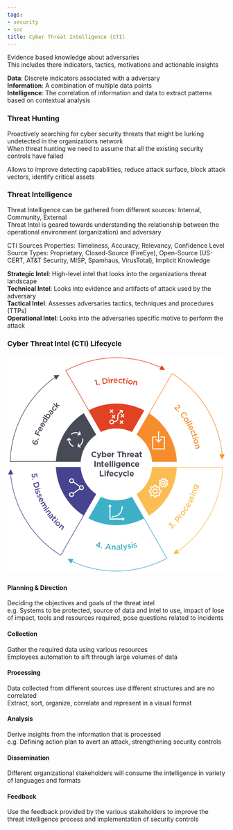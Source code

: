 ```yaml
---
tags:
- security
- soc
title: Cyber Threat Intelligence (CTI)
---
```


Evidence based knowledge about adversaries  
This includes there indicators, tactics, motivations and actionable insights

**Data**: Discrete indicators associated with a adversary  
**Information**: A combination of multiple data points  
**Intelligence**: The correlation of information and data to extract patterns based on contextual analysis

### Threat Hunting

Proactively searching for cyber security threats that might be lurking undetected in the organizations network  
When threat hunting we need to assume that all the existing security controls have failed  

Allows to improve detecting capabilities, reduce attack surface, block attack vectors, identify critical assets

### Threat Intelligence


Threat Intelligence can be gathered from different sources: Internal, Community, External  
Threat Intel is geared towards understanding the relationship  between the operational environment (organization) and adversary  

CTI Sources Properties: Timeliness, Accuracy, Relevancy, Confidence Level  
Source Types: Proprietary, Closed-Source (FireEye), Open-Source (US-CERT, AT&T Security, MISP, Spamhaus, VirusTotal), Implicit Knowledge

**Strategic Intel**: High-level intel that looks into the organizations threat landscape  
**Technical Intel**: Looks into evidence and artifacts of attack used by the adversary  
**Tactical Intel**: Assesses adversaries tactics, techniques and procedures (TTPs)  
**Operational Intel**: Looks into the adversaries specific motive to perform the attack

### Cyber Threat Intel (CTI) Lifecycle

![CTI Lifecycle|360](../images/cti-lifecycle.png)

#### Planning & Direction
Deciding the objectives and goals of the threat intel  
e.g. Systems to be protected, source of data and intel to use, impact of lose of impact, tools and resources required, pose questions related to incidents

#### Collection
Gather the required data using various resources  
Employees automation to sift through large volumes of data

#### Processing
Data collected from different sources use different structures and are no correlated  
Extract, sort, organize, correlate and represent in a visual format

#### Analysis
Derive insights from the information that is processed  
e.g. Defining action plan to avert an attack, strengthening security controls

#### Dissemination
Different organizational stakeholders will consume the intelligence in variety of languages and formats

#### Feedback
Use the feedback provided by the various stakeholders to improve the threat intelligence process and implementation of security controls
